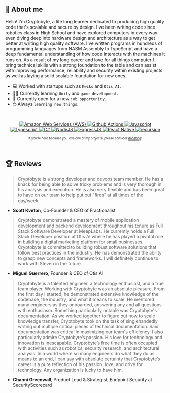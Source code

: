 ## 🤖 About me

Hello! I'm Cryptobyte, a life long learner dedicated to producing high quality code that's scalable and secure by design. I've been writing code since robotics class in High School and have explored computers in every way even diving deep into hardware design and architecture as a way to get better at writing high quality software. I've written programs in hundreds of programming languages from NASM Assembly to TypeScript and have a deep fundamental understanding of how code interacts with the machines it runs on. As a result of my long career and love for all things computer I bring technical skills with a strong foundation to the table and can assist with improving performance, reliability and security within existing projects as well as laying a solid scalable foundation for new ones.

- 💻 Worked with startups such as `Kwiks` and `Otis AI`.
- 🧑‍🎓 Currently learning `Unity` and `game development`.
- 🤔 Currently open for a new `job opportunity`.
- 🤓 Always `learning new things`.

<br>

<p align="center"> 
  <a href="https://aws.amazon.com" target="_blank"> 
    <img alt="Amazon Web Services (AWS)" src="https://img.shields.io/badge/AWS%20-%23E34F26.svg?style=plastic&logo=amazonaws&logoColor=white">
  </a>
	
  <a href="https://github.com/features/actions" target="_blank">
    <img alt="Github Actions" src="https://img.shields.io/badge/Github%20Actions%20-%231572B6.svg?style=plastic&logo=githubactions&logoColor=white">
  </a>

  <a href="https://developer.mozilla.org/en-US/docs/Web/JavaScript" target="_blank"> 
    <img alt="Javascript" src="https://img.shields.io/badge/Javascript%20-%232370ED.svg?style=plastic&logo=javascript&logoColor=white">
  </a> 

  <a href="https://www.typescriptlang.org/" target="_blank"> 
    <img alt="Typescript" src="https://img.shields.io/badge/TypeScript%20-%2300599C.svg?style=plastic&logo=typescript&logoColor=white">
  </a> 

  <a href="https://docs.microsoft.com/en-us/dotnet/csharp/" target="_blank"> 
    <img alt="C#" src="https://img.shields.io/badge/C--Sharp%20-%23F7DF1E.svg?style=plastic&logo=csharp&logoColor=white">
  </a>
	
  <a href="https://nodejs.org/en/" target="_blank">
    <img alt="NodeJS" src="https://img.shields.io/badge/NodeJS%20-%23F05033.svg?style=plastic&logo=nodedotjs&logoColor=white">
  </a>

  <a href="https://expressjs.com/" target="_blank">
    <img alt="ExpressJS" src="https://img.shields.io/badge/ExpressJS-%23181717.svg?style=plastic&logo=express&logoColor=white">
  </a>

  <a href="https://reactnative.dev/" target="_blank">
    <img alt="React Native" src="https://img.shields.io/badge/-React%20Native-FE7A16?style=plastic&logo=react&logoColor=white">
  </a>

  <a href="https://github.com/cryptobyte" target="_blank">
    <img alt="recursion" src="https://komarev.com/ghpvc/?username=Cryptobyte&style=plastic&label=Views">
  </a>
</p>

<p align="center">
  <sub>
    <sup>
      If you're here because you love one of my projects, please consider <a target="_blank" href="https://www.paypal.com/donate/?hosted_button_id=JCY4J6RQ9BZQW">donating</a>!
    </sup>
  </sub>
</p>

<br>

## 🏆 Reviews

> Cryptobyte is a strong developer and devops team member. He has a knack for being able to solve tricky problems and is very thorough in his analysis and execution. He is also very flexible and has been great to have on our team to help put out "fires" at all times of the day/week.
- **Scott Kveton**, Co-Founder & CEO of Fractionalist

> Cryptobyte demonstrated a mastery of mobile application development and backend development throughout his tenure as Full Stack Software Developer at MeepLabs. He currently holds a Full Stack Developer position at Otis AI where he has played a pivotal role in building a digital marketing platform for small businesses. Cryptobyte is committed to building robust software solutions that follow best practices in the industry. He has demonstrated the ability to grasp new concepts and frameworks. I will definitely continue to work with Steven in the future.
- **Miguel Guerrero**, Founder & CEO of Otis AI

> Cryptobyte is a talented engineer, a technology enthusiast, and a true team player. Working with Cryptobyte was an absolute pleasure. From the first day I started, he demonstrated extensive knowledge of the codebase, the industry, and what it means to scale. He mentored many engineers as they onboarded, answering any and all questions with enthusiasm. Something particularly notable was Cryptobyte's documentation. As we worked together to figure out how to scale knowledge transfer, Cryptobyte took on the task of singlehandedly writing out multiple critical pieces of technical documentation. Said documentation was critical in maximizing our team's efficiency. I also particularly admire Cryptobyte’s passion. His love for technology and innovation is inescapable. Cryptobyte’s free time is often occupied with activities such as robotics, security research, and architectural analysis. In a world where so many engineers do what they do as means to an end, I can say with absolute certainty that Cryptobyte’s career is a pure reflection of his passion, love, and drive for technology. Any organization is lucky to have him.
- **Channi Greenwall**, Product Lead & Strategist, Endpoint Security at SecurityScorecard
